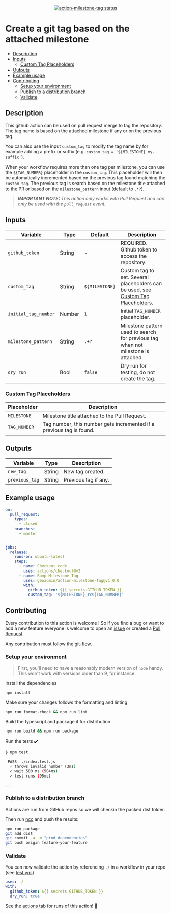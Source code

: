 <p align="center">
  <a href="https://github.com/geoadmin/action-milestone-tag/actions">
    <img alt="action-milestone-tag status" src="https://github.com/geoadmin/action-milestone-tag/workflows/build-test/badge.svg">
  </a>
</p>

# Create a git tag based on the attached milestone

- [Description](#description)
- [Inputs](#inputs)
  - [Custom Tag Placeholders](#custom-tag-placeholders)
- [Outputs](#outputs)
- [Example usage](#example-usage)
- [Contributing](#contributing)
  - [Setup your environment](#setup-your-environment)
  - [Publish to a distribution branch](#publish-to-a-distribution-branch)
  - [Validate](#validate)

## Description

This github action can be used on pull request merge to tag the repository. The tag name is based on
the attached milestone if any or on the previous tag.

You can also use the input `custom_tag` to
modify the tag name by for example adding a prefix or suffix (e.g.
`custom_tag = '${MILESTONE}_my-suffix'`).

When your workflow requires more than one tag per milestone, you can use the `${TAG_NUMBER}`
placeholder in the `custom_tag`. This placeholder will then be automatically incremented based on
the previous tag found matching the `custom_tag`. The previous tag is search based on the milestone
title attached to the PR or based on the `milestone_pattern` input (default to `.*?`).

> **_IMPORTANT NOTE:_** _This action only works with Pull Request and can only be used with the `pull_request` event._

## Inputs

<!-- prettier-ignore -->
| Variable             | Type   | Default        | Description              |
| -------------------- | ------ | -------------- | ------------------------ |
| `github_token`       | String | -              | REQUIRED. Github token to access the repository. |
| `custom_tag`         | String | `${MILESTONE}` | Custom tag to set. Several placeholders can be used, see [Custom Tag Placeholders](#custom-tag-placeholders). |
| `initial_tag_number` | Number | `1`            | Initial `TAG_NUMBER` placeholder. |
| `milestone_pattern`  | String | `.+?`          | Milestone pattern used to search for previous tag when not milestone is attached. |
| `dry_run`            | Bool   | `false`        | Dry run for testing, do not create the tag. |

### Custom Tag Placeholders

| Placeholder  | Description                                                          |
| ------------ | -------------------------------------------------------------------- |
| `MILESTONE`  | Milestone title attached to the Pull Request.                        |
| `TAG_NUMBER` | Tag number, this number gets incremented if a previous tag is found. |

## Outputs

| Variable       | Type   | Description          |
| -------------- | ------ | -------------------- |
| `new_tag`      | String | New tag created.     |
| `previous_tag` | String | Previous tag if any. |

## Example usage

```yaml
on:
  pull_request:
    types:
      - closed
    branches:
      - master


jobs:
  release:
    runs-on: ubuntu-latest
    steps:
      - name: Checkout code
        uses: actions/checkout@v2
      - name: Bump Milestone Tag
        uses: geoadmin/action-milestone-tag@v1.0.0
        with:
          github_token: ${{ secrets.GITHUB_TOKEN }}
          custom_tag: '${MILESTONE}_rc${TAG_NUMBER}'
```

## Contributing

Every contribution to this action is welcome ! So if you find a bug or want to add a new feature
everyone is welcome to open an [issue](https://github.com/geoadmin/action-milestone-tag/issues) or
created a [Pull Request](https://github.com/geoadmin/action-milestone-tag/pulls).

Any contribution must follow the
[git-flow](https://nvie.com/posts/a-successful-git-branching-model/#the-main-branches).

### Setup your environment

> First, you'll need to have a reasonably modern version of `node` handy. This won't work with versions older than 9, for instance.

Install the dependencies

```bash
npm install
```

Make sure your changes follows the formatting and linting

```bash
npm run format-check && npm run lint
```

Build the typescript and package it for distribution

```bash
npm run build && npm run package
```

Run the tests :heavy_check_mark:

```bash
$ npm test

 PASS  ./index.test.js
  ✓ throws invalid number (3ms)
  ✓ wait 500 ms (504ms)
  ✓ test runs (95ms)

...
```

### Publish to a distribution branch

Actions are run from GitHub repos so we will checkin the packed dist folder.

Then run [ncc](https://github.com/zeit/ncc) and push the results:

```bash
npm run package
git add dist
git commit -a -m "prod dependencies"
git push origin feature-your-feature
```

### Validate

You can now validate the action by referencing `./` in a workflow in your repo (see [test.yml](.github/workflows/test.yml))

```yaml
uses: ./
with:
  github_token: ${{ secrets.GITHUB_TOKEN }}
  dry_run: true
```

See the [actions tab](https://github.com/geoadmin/action-milestone-tag/actions) for runs of this action! :rocket:
